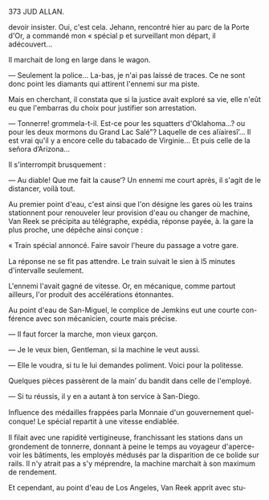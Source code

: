 373 JUD ALLAN.

devoir insister. Oui, c'est cela. Jehann, rencontré hier au parc de la Porte
d'Or, a commandé mon « spécial p et surveillant mon départ, il adécouvert...

Il marchait de long en large dans le wagon.

— Seulement la police... La-bas, je n'ai pas laissé de traces. Ce ne sont
donc point les diamants qui attirent l'ennemi sur ma piste.

Mais en cherchant, il constata que si la justice avait exploré sa vie, elle
n'eût eu que l'embarras du choix pour justifier son arrestation.

— Tonnerre! grommela-t-il. Est-ce pour les squatters d'Oklahoma...? ou
pour les deux mormons du Grand Lac Salé"? Laquelle de ces alïairesî’... Il
est vrai qu'il y a encore celle du tabacado de Virginie... Et puis celle de la
señora d’Arizona...

Il s'interrompit brusquement :

— Au diable! Que me fait la cause‘? Un ennemi me court après, il s'agit
de le distancer, voilà tout.

Au premier point d'eau, c'est ainsi que l'on désigne les gares où les trains
stationnent pour renouveler leur provision d'eau ou changer de machine,
Van Reek se précipita au télégraphe, expédia, réponse payée, à. la gare la plus
proche, une dépêche ainsi conçue :

« Train spécial annoncé. Faire savoir l'heure du passage a votre gare.

La réponse ne se ﬁt pas attendre. Le train suivait le sien à l5 minutes
d'intervalle seulement.

L'ennemi l'avait gagné de vitesse. Or, en mécanique, comme partout
ailleurs, l'or produit des accélérations étonnantes.

Au point d'eau de San-Miguel, le complice de Jemkins eut une courte con-
férence avec son mécanicien, courte mais précise.

— Il faut forcer la marche, mon vieux garçon.

— Je le veux bien, Gentleman, si la machine le veut aussi.

— Elle le voudra, si tu le lui demandes poliment. Voici pour la politesse.

Quelques pièces passèrent de la main’ du bandit dans celle de l'employé.

— Si tu réussis, il y en a autant à ton service à San-Diego.

Inﬂuence des médailles frappées parla Monnaie d'un gouvernement quel-
conque! Le spécial repartit à une vitesse endiablée.

Il ﬁlait avec une rapidité vertigineuse, franchissant les stations dans un
grondement de tonnerre, donnant à peine le temps au voyageur d'aperce-
voir les bâtiments, les employés médusés par la disparition de ce bolide sur
rails. Il n'y atrait pas a s'y méprendre, la machine marchait à son maximum de
rendement.

Et cependant, au point d'eau de Los Angeles, Van Reek apprit avec stu-

